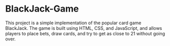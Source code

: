 # BlackJack-Game
This project is a simple implementation of the popular card game BlackJack. The game is built using HTML, CSS, and JavaScript, and allows players to place bets, draw cards, and try to get as close to 21 without going over.
